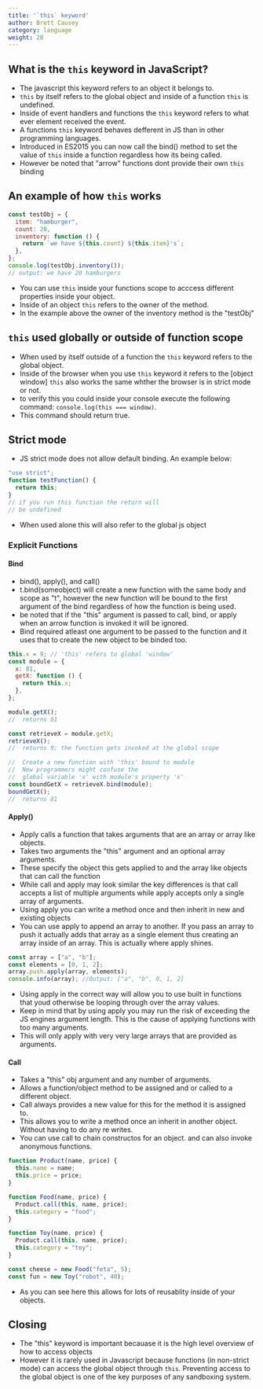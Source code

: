 ```yaml
---
title: '`this` keyword'
author: Brett Causey
category: language
weight: 20
---
```


## What is the `this` keyword in JavaScript?

- The javascript this keyword refers to an object it belongs to.
- `this` by itself refers to the global object and inside of a function `this` is undefined.
- Inside of event handlers and functions the `this` keyword refers to what ever element received the event.
- A functions `this` keyword behaves defferent in JS than in other programming languages.
- Introduced in ES2015 you can now call the bind() method to set the value of `this` inside a function regardless how its being called.
- However be noted that "arrow" functions dont provide their own `this` binding

## An example of how `this` works

```javascript
const testObj = {
  item: "hamburger",
  count: 20,
  inventory: function () {
    return `we have ${this.count} ${this.item}'s`;
  },
};
console.log(testObj.inventory());
// output: we have 20 hamburgers
```

- You can use `this` inside your functions scope to acccess different properties inside your object.
- Inside of an object `this` refers to the owner of the method.
- In the example above the owner of the inventory method is the "testObj"

## `this` used globally or outside of function scope

- When used by itself outside of a function the `this` keyword refers to the global object.
- Inside of the browser when you use `this` keyword it refers to the [object window] `this` also works the same whther the browser is in strict mode or not.
- to verify this you could inside your console execute the following command: `console.log(this === window)`.
- This command should return true.

## Strict mode

- JS strict mode does not allow default binding. An example below:

```javascript
"use strict";
function testFunction() {
  return this;
}
// if you run this function the return will
// be undefined
```

- When used alone this will also refer to the global js object

### Explicit Functions

#### Bind

- bind(), apply(), and call()
- t.bind(someobject) will create a new function with the same body and scope as "t", however the new function will be bound to the first argument of the bind regardless of how the function is being used.
- be noted that if the "this" argument is passed to call, bind, or apply when an arrow function is invoked it will be ignored.
- Bind required atleast one argument to be passed to the function and it uses that to create the new object to be binded too.

```javascript
this.x = 9; // 'this' refers to global 'window'
const module = {
  x: 81,
  getX: function () {
    return this.x;
  },
};

module.getX();
//  returns 81

const retrieveX = module.getX;
retrieveX();
//  returns 9; the function gets invoked at the global scope

//  Create a new function with 'this' bound to module
//  New programmers might confuse the
//  global variable 'x' with module's property 'x'
const boundGetX = retrieveX.bind(module);
boundGetX();
//  returns 81
```

#### Apply()

- Apply calls a function that takes arguments that are an array or array like objects.
- Takes two arguments the "this" argument and an optional array arguments.
- These specify the object this gets applied to and the array like objects that can call the function
- While call and apply may look similar the key differences is that call accepts a list of multiple arguments while apply accepts only a single array of arguments.
- Using apply you can write a method once and then inherit in new and existing objects
- You can use apply to append an array to another. If you pass an array to push it actually adds that array as a single element thus creating an array inside of an array. This is actually where apply shines.

```javascript
const array = ["a", "b"];
const elements = [0, 1, 2];
array.push.apply(array, elements);
console.info(array); //Output: ["a", "b", 0, 1, 2]
```

- Using apply in the correct way will allow you to use built in functions that youd otherwise be looping through over the array values.
- Keep in mind that by using apply you may run the risk of exceeding the JS engines argument length. This is the cause of applying functions with too many arguments.
- This will only apply with very very large arrays that are provided as arguments.

#### Call

- Takes a "this" obj argument and any number of arguments.
- Allows a function/object method to be assigned and or called to a different object.
- Call always provides a new value for this for the method it is assigned to.
- This allows you to write a method once an inherit in another object. Without having to do any re writes.
- You can use call to chain constructos for an object. and can also invoke anonymous functions.

```javascript
function Product(name, price) {
  this.name = name;
  this.price = price;
}

function Food(name, price) {
  Product.call(this, name, price);
  this.category = "food";
}

function Toy(name, price) {
  Product.call(this, name, price);
  this.category = "toy";
}

const cheese = new Food("feta", 5);
const fun = new Toy("robot", 40);
```

- As you can see here this allows for lots of reusablity inside of your objects.

## Closing

- The "this" keyword is important becauase it is the high level overview of how to access objects
- However it is rarely used in Javascript because functions (in non-strict mode) can access the global object through `this`. Preventing access to the global object is one of the key purposes of any sandboxing system.
